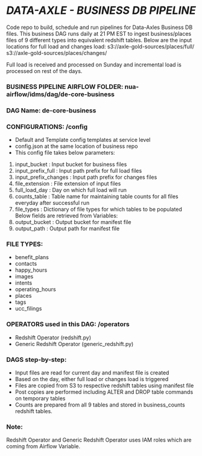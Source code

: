 # *DATA-AXLE - BUSINESS DB PIPELINE*
Code repo to build, schedule and run pipelines for Data-Axles Business DB files.
This business DAG runs daily at 21 PM EST to ingest business/places files of 9 different types into equivalent redshift tables.
Below are the input locations for full load and changes load:
s3://axle-gold-sources/places/full/
s3://axle-gold-sources/places/changes/

Full load is received and processed on Sunday and incremental load is processed on rest of the days.

### BUSINESS PIPELINE AIRFLOW FOLDER: nua-airflow/idms/dag/de-core-business

### DAG Name: de-core-business


### CONFIGURATIONS: /config
- Default and Template config templates at service level
- config.json at the same location of business repo
- This config file takes below parameters:
1. input_bucket : Input bucket for business files
2. input_prefix_full : Input path prefix for full load files
3. input_prefix_changes : Input path prefix for changes files
4. file_extension : File extension of input files
5. full_load_day : Day on which full load will run
6. counts_table : Table name for maintaining table counts for all files everyday after successful run
7. file_types : Dictionary of file types for which tables to be populated
Below fields are retrieved from Variables:
1. output_bucket : Output bucket for manifest file
2. output_path : Output path for manifest file

### FILE TYPES:
- benefit_plans
- contacts
- happy_hours
- images
- intents
- operating_hours
- places
- tags
- ucc_filings


### OPERATORS used in this DAG: /operators
- Redshift Operator (redshift.py)
- Generic Redshift Operator (generic_redshift.py)


### DAGS step-by-step:
- Input files are read for current day and manifest file is created
- Based on the day, either full load or changes load is triggered
- Files are copied from S3 to respective redshift tables using manifest file
- Post copies are performed including ALTER and DROP table commands on temporary tables
- Counts are prepared from all 9 tables and stored in business_counts redshift tables.

### Note:
Redshift Operator and Generic Redshift Operator uses IAM roles which are coming from Airflow Variable.